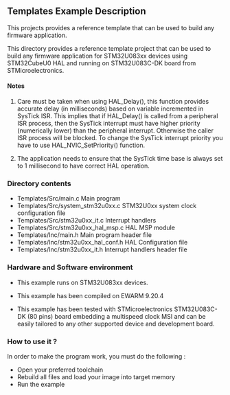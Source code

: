 ## <b>Templates Example Description</b>

This projects provides a reference template that can be used to build any firmware application.

This directory provides a reference template project that can be used to build any firmware application for
STM32U083xx devices using STM32CubeU0 HAL and running on STM32U083C-DK board from STMicroelectronics. 

#### <b>Notes</b>

 1. Care must be taken when using HAL_Delay(), this function provides accurate delay (in milliseconds)
    based on variable incremented in SysTick ISR. This implies that if HAL_Delay() is called from
    a peripheral ISR process, then the SysTick interrupt must have higher priority (numerically lower)
    than the peripheral interrupt. Otherwise the caller ISR process will be blocked.
    To change the SysTick interrupt priority you have to use HAL_NVIC_SetPriority() function.

 2. The application needs to ensure that the SysTick time base is always set to 1 millisecond
    to have correct HAL operation.

### <b>Directory contents</b>

  - Templates/Src/main.c                 Main program
  - Templates/Src/system_stm32u0xx.c     STM32U0xx system clock configuration file
  - Templates/Src/stm32u0xx_it.c         Interrupt handlers 
  - Templates/Src/stm32u0xx_hal_msp.c    HAL MSP module
  - Templates/Inc/main.h                 Main program header file  
  - Templates/Inc/stm32u0xx_hal_conf.h   HAL Configuration file
  - Templates/Inc/stm32u0xx_it.h         Interrupt handlers header file

### <b>Hardware and Software environment</b>

  - This example runs on STM32U083xx devices.

  - This example has been compiled on EWARM 9.20.4
  
  - This example has been tested with STMicroelectronics STM32U083C-DK (80 pins)
    board embedding a multispeed clock MSI and can be easily tailored to any other
    supported device and development board.


### <b>How to use it ?</b>

In order to make the program work, you must do the following :

 - Open your preferred toolchain
 - Rebuild all files and load your image into target memory
 - Run the example
